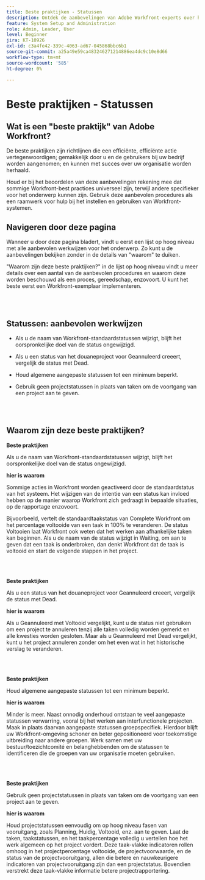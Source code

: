 ```yaml
---
title: Beste praktijken - Statussen
description: Ontdek de aanbevelingen van Adobe Workfront-experts over het instellen, beheren en gebruiken van Workfront-statussen.
feature: System Setup and Administration
role: Admin, Leader, User
level: Beginner
jira: KT-10926
exl-id: c3a4fe42-339c-4063-ad67-045868bbc6b1
source-git-commit: a25a49e59ca483246271214886ea4dc9c10e8d66
workflow-type: tm+mt
source-wordcount: '585'
ht-degree: 0%

---
```


# Beste praktijken - Statussen

## Wat is een &quot;beste praktijk&quot; van Adobe Workfront?

De beste praktijken zijn richtlijnen die een efficiënte, efficiënte actie vertegenwoordigen; gemakkelijk door u en de gebruikers bij uw bedrijf worden aangenomen; en kunnen met succes over uw organisatie worden herhaald.

Houd er bij het beoordelen van deze aanbevelingen rekening mee dat sommige Workfront-best practices universeel zijn, terwijl andere specifieker voor het onderwerp kunnen zijn. Gebruik deze aanbevolen procedures als een raamwerk voor hulp bij het instellen en gebruiken van Workfront-systemen.

## Navigeren door deze pagina

Wanneer u door deze pagina bladert, vindt u eerst een lijst op hoog niveau met alle aanbevolen werkwijzen voor het onderwerp. Zo kunt u de aanbevelingen bekijken zonder in de details van &quot;waarom&quot; te duiken.

&quot;Waarom zijn deze beste praktijken?&quot; in de lijst op hoog niveau vindt u meer details over een aantal van de aanbevolen procedures en waarom deze worden beschouwd als een proces, gereedschap, enzovoort. U kunt het beste eerst een Workfront-exemplaar implementeren.

</br>
</br>

## Statussen: aanbevolen werkwijzen

* Als u de naam van Workfront-standaardstatussen wijzigt, blijft het oorspronkelijke doel van de status ongewijzigd.

* Als u een status van het douaneproject voor Geannuleerd creeert, vergelijk de status met Dead.

* Houd algemene aangepaste statussen tot een minimum beperkt.

* Gebruik geen projectstatussen in plaats van taken om de voortgang van een project aan te geven.


</br>
</br>



## Waarom zijn deze beste praktijken?

**Beste praktijken**

Als u de naam van Workfront-standaardstatussen wijzigt, blijft het oorspronkelijke doel van de status ongewijzigd.



**hier is waarom**

Sommige acties in Workfront worden geactiveerd door de standaardstatus van het systeem. Het wijzigen van de intentie van een status kan invloed hebben op de manier waarop Workfront zich gedraagt in bepaalde situaties, op de rapportage enzovoort.



Bijvoorbeeld, vertelt de standaardtaakstatus van Complete Workfront om het percentage voltooide van een taak in 100% te veranderen. De status Voltooien laat Workfront ook weten dat het werken aan afhankelijke taken kan beginnen. Als u de naam van de status wijzigt in Waiting, om aan te geven dat een taak is onderbroken, dan denkt Workfront dat de taak is voltooid en start de volgende stappen in het project.

</br>
</br>



**Beste praktijken**

Als u een status van het douaneproject voor Geannuleerd creeert, vergelijk de status met Dead.



**hier is waarom**

Als u Geannuleerd met Voltooid vergelijkt, kunt u de status niet gebruiken om een project te annuleren tenzij alle taken volledig worden gemerkt en alle kwesties worden gesloten. Maar als u Geannuleerd met Dead vergelijkt, kunt u het project annuleren zonder om het even wat in het historische verslag te veranderen.


</br>
</br>

**Beste praktijken**

Houd algemene aangepaste statussen tot een minimum beperkt.



**hier is waarom**

Minder is meer. Naast onnodig onderhoud ontstaan te veel aangepaste statussen verwarring, vooral bij het werken aan interfunctionele projecten. Maak in plaats daarvan aangepaste statussen groepspecifiek. Hierdoor blijft uw Workfront-omgeving schoner en beter gepositioneerd voor toekomstige uitbreiding naar andere groepen. Werk samen met uw bestuur/toezichtcomité en belanghebbenden om de statussen te identificeren die de groepen van uw organisatie moeten gebruiken.


</br>
</br>

**Beste praktijken**

Gebruik geen projectstatussen in plaats van taken om de voortgang van een project aan te geven.



**hier is waarom**

Houd projectstatussen eenvoudig om op hoog niveau fasen van vooruitgang, zoals Planning, Huidig, Voltooid, enz. aan te geven. Laat de taken, taakstatussen, en het taakpercentage volledig u vertellen hoe het werk algemeen op het project vordert. Deze taak-vlakke indicatoren rollen omhoog in het projectpercentage voltooide, de projectvoorwaarde, en de status van de projectvooruitgang, allen die betere en nauwkeurigere indicatoren van projectvooruitgang zijn dan een projectstatus. Bovendien verstrekt deze taak-vlakke informatie betere projectrapportering.
